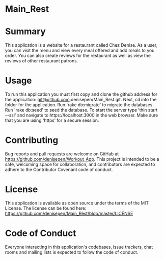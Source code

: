 
# Main_Rest

# Summary
This application is a website for a restaurant called Chez Denise. As a user, you can visit the menu and view every meal offered and add meals to you order.
You can also create reviews for the restaurant as well as view the reviews of other restaurant patrons.

# Usage
To run this application you must first copy and clone the github address for the application: git@github.com:denisepen/Main_Rest.git. Next, cd into the folder for the application. Run 'rake db:migrate' to migrate the databases. Run 'rake db:seed' to seed the database. To start the server type 'thin start --ssl' and navigate to https://localhost:3000 in the web browser. Make sure that you are using 'https' for a secure session.

# Contributing
Bug reports and pull requests are welcome on GitHub at https://github.com/denisepen/Workout_App. This project is intended to be a safe, welcoming space for collaboration, and contributors are expected to adhere to the Contributor Covenant code of conduct.

# License
This application is available as open source under the terms of the MIT License.
The license can be found here: https://github.com/denisepen/Main_Rest/blob/master/LICENSE

# Code of Conduct
Everyone interacting in this application's codebases, issue trackers, chat rooms and mailing lists is expected to follow the code of conduct.
